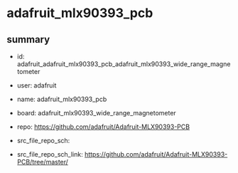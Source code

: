 # adafruit_mlx90393_pcb
 
## summary 
* id: adafruit_adafruit_mlx90393_pcb_adafruit_mlx90393_wide_range_magnetometer
* user: adafruit
* name: adafruit_mlx90393_pcb
* board: adafruit_mlx90393_wide_range_magnetometer
* repo: https://github.com/adafruit/Adafruit-MLX90393-PCB



* src_file_repo_sch: 
* src_file_repo_sch_link: https://github.com/adafruit/Adafruit-MLX90393-PCB/tree/master/






